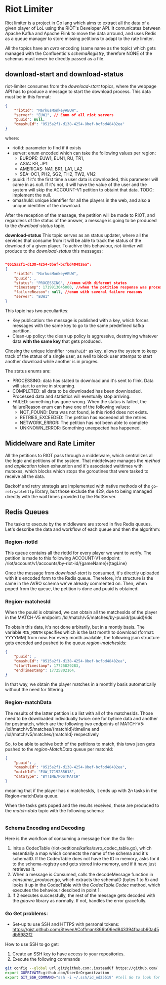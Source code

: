 # Riot Limiter

Riot limiter is a project in Go lang which aims to extract all the data of a given player of LoL using the RIOT's Developer API. It comunicates between Apache Kafka and Apache Flink to move the data arround, and uses Redis as a queue manager to store missing petitions to adapt to the rate limiter.

All the topics have an *avro* encoding (same name as the topic) which gets managed with the Confluentic's *schemaRegistry*, therefore NONE of the schemas must never be directly passed as a file.

## download-start and download-status
riot-limiter consumes from the *download-start* topics, where the webpage API has to produce a message to start the download process. This data must be in this format:

``` json
{
    "riotId": "MarkusMonkey#EUW", 
    "server": "EUW1", // Enum of all riot servers
    "puuid": null, 
    "omashuId": "0515a2f1-d138-4254-8bef-bcfbd48482ea"
}
```

where:
- riotId: parameter to find if it exists
- server: enum encoded which can take the following values per region:
  - EUROPE: EUW1, EUN1, RU, TR1, 
  - ASIA: KR, JP1
  - AMERICAS: NA1, BR1, LA1, LA2
  - SEA: OC1, PH2, SG2, TH2, TW2, VN2 
- puuid: if it's the first time a user data is downloaded, this parameter will came in as _null_. If it's not, it will have the value of the user and the system will skip the ACCOUNT-V1 petition to obtaint that data. TODO: implement the null.
- omashuId: unique identifier for all the players in the web, and also a unique identifier of the download.

After the reception of the message, the petition will be made to RIOT, and regardless of the status of the answer, a message is going to be produced to the *download-status* topic.

**download-status**
This topic serves as an status updater, where all the services that consume from it will be able to track the status of the download of a given player. To achive this behaviour, *riot-limiter* will produce to the *download-status* this messages:

``` json

"0515a2f1-d138-4254-8bef-bcfbd48482ea":
{
    "riotId": "MarkusMonkey#EUW", 
    "puuid": ,
    "status": "PROCESSING", //enum with diferent states
    "timestamp": 1719913045000, //when the petition response was processed
    "failureReason": null, //enum with several failure reasons
    "server": "EUW1"
}
```

This topic has two peculiarites:
- Key publication: the message is published with a key, which forces messages with the same key to go to the same predefined kafka partition.
- Clean-up policy: the clean up policy is aggressive, destroying whatever data **with the same key** that gets produced.

Chosing the unique identifier ```"omashuId"``` as key, allows the system to keep track of the status of a single user, as well to block user attemps to start another download while another is in progres.

The status enums are:
- PROCESSING: data has stated to download and it's sent to flink. Data will start to arrive in streaming.
- COMPLETED: all data to be downloaded has been downloaded. Processed data and statistics will eventually stop arriving.
- FAILED: something has gone wrong. When the status is failed, the failureReason enum can have one of the following values:
    - NOT_FOUND: Data was not found, ie this riotId does not exists.
    - RETRIES_EXCEEDED: The petition has exceeded all the retries.
    - NETWORK_ERROR: The petition has not been able to complete
    - UNKNOWN_ERROR: Something unexpected has happened.

## Middelware and Rate Limiter
All the petitions to RIOT pass through a middelware, which centralizes all the logic and petitions of the system. That middelware manages the _method_ and _application_ token exhaustion and it's associated waittimes with mutexes, which blocks which stops the goroutines that were tasked to receive all the data.

Backoff and retry strategis are implemented with native methods of the ```go-retryablehttp``` library, but those exclude the 429, due to being managed directly with the waitTimes provided by the RiotServer.

## Redis Queues

The tasks to execute by the middleware are stored in five Redis queues. Let's describe the data and workflow of each queue and then the algorithm:

### Region-riotId

This queue contains all the riotId for every player we want to verify. The petition is made to this following ACCOUNT-V1 endpoint: /riot/account/v1/accounts/by-riot-id/{gameName}/{tagLine}

Once the message from *download-start* is consumed, it's directly uploaded with it's encoded form to the Redis queue. Therefore, it's structure is the same in the AVRO schema we've already commented on. Then, when poped from the queue, the petition is done and puuid is obtained.

### Region-matchesId

When the puuid is obtained, we can obtain all the matchesIds of the player in the MATCH-V5 endpoint: /lol/match/v5/matches/by-puuid/{puuid}/ids

To obtain this data, it's not done arbirarily, but in a montly basis. The variable ```MIN_MONTH``` specifies which is the last month to download (format: YYYYMM) from now. For every month available, the following json structure gets encoded and pushed to the queue _region-matchesIds_:

``` json
{
    "puuid": ,
    "omashuId": "0515a2f1-d138-4254-8bef-bcfbd48482ea",
    "startTimestamp": 17725829283,
    "endTimestamp": 17725802164,
}
```

In that way, we obtain the player matches in a monthly basis automatically without the need for filtering.

### Region-matchData

The results of the latter petition is a list with all of the matchesIds. Those need to be downloaded individually twice: one for bytime data and another for postmatch, which are the following two endpoints of MATCH-V5: /lol/match/v5/matches/{matchId}/timeline and /lol/match/v5/matches/{matchId} respectively

So, to be able to achive both of the petitions to match, this towo json gets pushed to the _region-MatchData_ queue per matchId:

``` json
{
    "puuid": ,
    "omashuId": "0515a2f1-d138-4254-8bef-bcfbd48482ea",
    "matchId": "EUW_7719285618",
    "dataType": "BYTIME/POSTMATCH"
}
```

meaning that if the player has $n$ matchesIds, it ends up with $2n$ tasks in the Region-matchData queue.

When the tasks gets poped and the results received, those are produced to the _match-data_ topic with the following schema:

```

```



### Schema Encoding and Decoding
Here is the workflow of consuming a message from the Go file:
1. Inits a CodecTable (riot-petitions/kafka/avro_codec_table.go), which essentially a map which connects the name of the schema and it's schemaID. If the CodecTable does not have the ID in memory, asks for it to the schema-registry and gets stored into memory, and if it have just retrieves it.
2. When a message is Consumed, calls the decodeMessage function in *consumer_producer.go*, which extracts the schemaID (bytes 1 to 5) and looks it up in the CodecTable with the *CodecTable.Codec* method, which executes the behaviour descibed in point 1.
3. If 2 executes successfully, the rest of the message gets decoded with the *goavro* library as normally. If not, handles the error gracefully.


### Go Get problems:
- Set-up tu use SSH and HTTPS with personal tokens: https://gist.github.com/StevenACoffman/866b06ed943394fbacb60a45db5982f2

How to use SSH to go get:
1. Create an SSH key to have access to your repositories.
2. Execute the following commands
``` bash
git config --global url.git@github.com:.insteadOf https://github.com/
export GOPRIVATE=github.com/UserOrOrganitzation 
export GIT_SSH_COMMAND="ssh -i ~/.ssh/id_ed25519" #tell Go to look for your ssh key
```
